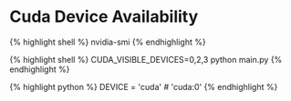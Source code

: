 # Cuda Device Availability

{% highlight shell %}
nvidia-smi
{% endhighlight %}

{% highlight shell %}
CUDA_VISIBLE_DEVICES=0,2,3 python main.py
{% endhighlight %}

{% highlight python %}
DEVICE = 'cuda' # 'cuda:0'
{% endhighlight %}